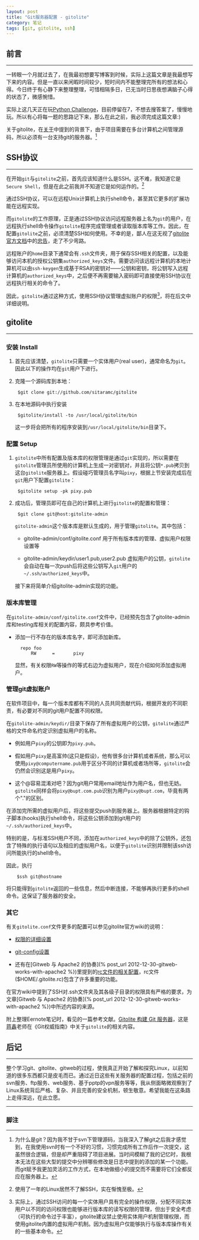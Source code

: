 ```yaml
---
layout: post
title: "Git服务器配置 - gitolite"
category: 笔记
tags: [git, gitolite, ssh]
---
```


## 前言
---

一转眼一个月就过去了，在我最初想要写博客到时候，实际上这篇文章是我最想写下来的内容。但是一直以来闲暇时间较少，短时间内不能整理完所有的想法和心得。今日终于有心静下来整理整理，可惜相隔多日，已无当时日思夜想满脑子心得的状态了，微感惋惜。

实际上这几天正在玩[Python Challenge]()，目前停留在7，不想去搜答案了，慢慢地玩。所以有心将每一题的思路记下来，那么在此之前，我必须完成这篇文章:)

关于gitolite，在[关于]({/about.html)中提到的背景下，由于项目需要在多台计算机之间管理源码，所以必须有一台支持git的服务器。[^1]

## SSH协议
---

在开始`git`与`gitolite`之前，首先应该知道什么是SSH。这不难，我知道它是`Secure Shell`，但是在此之前我并不知道它是如何运作的。[^2]

通过SSH协议，可以在远程Unix计算机上执行shell命令，甚至其它更多的扩展功能在远程实现。

而`gitolite`的工作原理，正是通过SSH协议访问远程服务器上名为`git`的用户，在远程执行shell命令操作`gitolite`程序完成管理或者读取版本库等工作。因此，在配置`gitolite`之前，必须清楚SSH如何使用。不幸的是，鄙人在这无视了[gitolite官方文档]中的[忠告]，走了不少弯路。

远程账户的`home`目录下通常会有`.ssh`文件夹，用于保存SSH相关的配置，以及能够访问本机的授权公钥集`authorized_keys`文件。需要访问该远程计算机的本地计算机可以由`ssh-keygen`生成基于RSA的密钥对——公钥和密钥，将公钥写入远程计算机的`authorized_keys`中，之后便不再需要输入密码即可直接使用SSH协议在远程执行相关的命令了。

因此，`gitolite`通过这种方式，使用SSH协议管理虚拟账户的权限[^3]，将在后文中详细说明。

## gitolite
---

### 安装 Install

1. 首先应该清楚，`gitolite`只需要一个实体用户(real user)，通常命名为`git`。因此以下的操作均在`git`用户下进行。

2. 克隆一个源码库到本地：

        $git clone git://github.com/sitaramc/gitolite

3. 在本地源码中执行安装

        $gitolite/install -to /usr/local/gitolite/bin

    这一步将会把所有的程序安装到`/usr/local/gitolite/bin`目录下。
    
### 配置 Setup

1. `gitolite`中所有配置及版本库的权限管理是通过`git`实现的，所以需要在`gitolite`管理员所使用的计算机上生成一对密钥对，并且将公钥`*.pub`拷贝到这台`gitolite`服务器上。假设碰巧管理员名字叫`pixy`，根据上节安装完成后在`git`用户下配置`gitolite`：

        $gitolite setup -pk pixy.pub

2. 成功后，管理员即可在自己的计算机上进行`gitolite`的配置和管理：

        $git clone git@host:gitolite-admin

    `gitolite-admin`这个版本库是默认生成的，用于管理`gitolite`。其中包括：
    
    - gitolite-admin/conf/gitolite.conf
        用于所有版本库的管理、虚拟用户权限设置等

    - gitolite-admin/keydir/user1.pub,user2.pub
        虚拟用户的公钥，`gitolite`会自动在每一次push后将这些公钥写入`git`用户的`~/.ssh/authorized_keys`中。
        
    接下来将简单介绍gitolite-admin实现的功能。

### 版本库管理

在`gitolite-admin/conf/gitolite.conf`文件中，已经预先包含了gitolite-admin库和testing库相关的配置内容，颇具参考价值。

- 添加一行不存在的版本库名字，即可添加新库。

        repo foo
            RW      =       pixy

    显然，有关权限`RW`等操作的等式右边为虚拟用户，现在介绍如何添加虚拟用户。

### 管理git虚拟账户

在软件项目中，每一个版本库都有不同的人员共同贡献代码，根据开发的不同职责，有必要对不同的git用户配置不同权限。

在`gitolite-admin/keydir/`目录下保存了所有虚拟用户的公钥，`gitolite`通过严格的文件命名约定识别虚拟用户的名称。

- 例如用户`pixy`的公钥即为`pixy.pub`。

- 假如用户`pixy`是高富帅(这只是假设)，他有很多台计算机或者系统，那么可以使用`pixy@computername.pub`用于区分不同的计算机或者场所等，`gitolite`会仍然会识别这是用户`pixy`。

- 这个@容易混淆对吧？因为git用户常用email地址作为用户名，但也无妨。`gitolite`同样会将`pixy@bupt.com.pub`识别为用户`pixy@bupt.com`，毕竟有两个"."的区别。

在添加完所需的虚拟用户后，将这些提交push到服务器上。服务器根据特定的钩子脚本(hooks)执行shell命令，将这些公钥添加到git用户的`~/.ssh/authorized_keys`中。

特别的是，与标准SSH用户不同，添加在`authorized_keys`中的除了公钥外，还包含了特殊的执行语句以及相应的虚拟用户名，以便于`gitolite`识别并限制该ssh访问所能执行的shell命令。

因此，执行

        $ssh git@hostname

将只能得到`gitolite`返回的一些信息，然后中断连接，不能够再执行更多的shell命令。这保证了服务器的安全。


### 其它

有关`gitolite.conf`文件更多的配置可以参见gitolite官方wiki的说明：

- [权限的详细设置](http://sitaramc.github.com/gitolite/rules.html)

- [git-config设置](http://sitaramc.github.com/gitolite/git-config.html)

- 还有在[Gitweb 与 Apache2 的协奏](% post_url 2012-12-30-gitweb-works-with-apache2 %})里提到的[rc文件的相关配置](http://sitaramc.github.com/gitolite/rc.html)，rc文件($HOME/.gitolite.rc)包含了许多重要的功能。

在官方wiki中提到了SSH对.ssh文件夹及其各级子目录的权限具有严格的要求，为文章[Gitweb 与 Apache2 的协奏](% post_url 2012-12-30-gitweb-works-with-apache2 %})中所述内容的来源。

附上整理Eernote笔记时，看见的一篇参考文献。[Gitolite 构建 Git 服务器]()，这是[蒋鑫]()老师在《Git权威指南》中关于`gitolite`的相关内容。

## 后记
---

整个学习git、gitolite、gitweb的过程，使我真正开始了解和探究Linux，以前知道的很多东西都只是皮毛而已。通过近日这些有关服务器的配置过程，包括之前的svn服务、ftp服务、web服务、基于pptp的vpn服务等等，我从侧面略微观察到了Linux系统背后严格、复杂、并且完善的安全机制，顿生敬意。希望我能在这条路上走得深远，在此立愿。



---

### 脚注

[^1]: 为什么是git？因为我不甘于svn下管理源码，当我深入了解git之后我才感觉到，在我使用svn时有一个不好的习惯，习惯完成所有工作后作一次提交，这虽然很合逻辑，但是却严重阻碍了项目进展。当时间模糊了我的记忆时，我根本无法在这些大型的提交中分辨哪些修改是日志中提到的添加的某一个功能。而git赋予我更加灵活的工作方式，在本地做细小的提交而不需要将它们全都反应在服务器上。

[^2]: 使用了一年的Linux居然不了解SSH，实在惭愧至极。

[^3]: 实际上，通过SSH访问的每一个实体用户具有完全的操作权限，分配不同实体用户以不同的访问权限也能够进行版本库的读写权限的管理，但出于安全考虑（可执行的命令过于丰富），gitolite建议禁止使用实体用户机制管理权限，而使用gitolite内置的虚拟用户机制。因为虚拟用户仅能够执行与版本库操作有关的一些基本命令。



[Python Challenge]: http://www.pythonchallenge.com/
[gitolite官方文档]: http://sitaramc.github.com/gitolite/master-toc.html
[忠告]: http://sitaramc.github.com/gitolite/install.html#req
[蒋鑫]: http://www.worldhello.net/
[Gitolite 构建 Git 服务器]: http://www.ossxp.com/doc/git/gitolite.html
